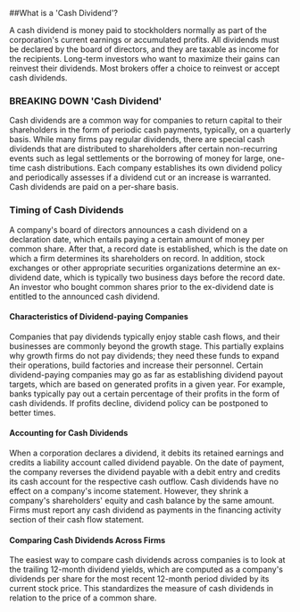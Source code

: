 ##What is a 'Cash Dividend'?

A cash dividend is money paid to stockholders normally as part of the corporation's current earnings or accumulated profits. All dividends must be declared by the board of directors, and they are taxable as income for the recipients. Long-term investors who want to maximize their gains can reinvest their dividends. Most brokers offer a choice to reinvest or accept cash dividends.

### BREAKING DOWN 'Cash Dividend'

Cash dividends are a common way for companies to return capital to their shareholders in the form of periodic cash payments, typically, on a quarterly basis. While many firms pay regular dividends, there are special cash dividends that are distributed to shareholders after certain non-recurring events such as legal settlements or the borrowing of money for large, one-time cash distributions. Each company establishes its own dividend policy and periodically assesses if a dividend cut or an increase is warranted. Cash dividends are paid on a per-share basis.

### Timing of Cash Dividends

A company's board of directors announces a cash dividend on a declaration date, which entails paying a certain amount of money per common share. After that, a record date is established, which is the date on which a firm determines its shareholders on record. In addition, stock exchanges or other appropriate securities organizations determine an ex-dividend date, which is typically two business days before the record date. An investor who bought common shares prior to the ex-dividend date is entitled to the announced cash dividend.

#### Characteristics of Dividend-paying Companies
Companies that pay dividends typically enjoy stable cash flows, and their businesses are commonly beyond the growth stage. This partially explains why growth firms do not pay dividends; they need these funds to expand their operations, build factories and increase their personnel. Certain dividend-paying companies may go as far as establishing dividend payout targets, which are based on generated profits in a given year. For example, banks typically pay out a certain percentage of their profits in the form of cash dividends. If profits decline, dividend policy can be postponed to better times.

#### Accounting for Cash Dividends

When a corporation declares a dividend, it debits its retained earnings and credits a liability account called dividend payable. On the date of payment, the company reverses the dividend payable with a debit entry and credits its cash account for the respective cash outflow. Cash dividends have no effect on a company's income statement. However, they shrink a company's shareholders' equity and cash balance by the same amount. Firms must report any cash dividend as payments in the financing activity section of their cash flow statement.

#### Comparing Cash Dividends Across Firms

The easiest way to compare cash dividends across companies is to look at the trailing 12-month dividend yields, which are computed as a company's dividends per share for the most recent 12-month period divided by its current stock price. This standardizes the measure of cash dividends in relation to the price of a common share.

